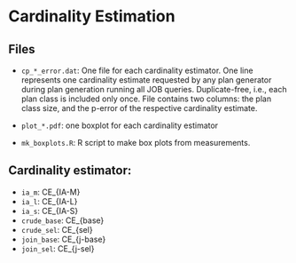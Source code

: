 # Cardinality Estimation

## Files

- `cp_*_error.dat`: One file for each cardinality estimator.
   One line represents one cardinality estimate requested by any plan generator
   during plan generation running all JOB queries.
   Duplicate-free, i.e., each plan class is included only once.
   File contains two columns:
   the plan class size, and the p-error of the respective cardinality estimate.

- `plot_*.pdf`: one boxplot for each cardinality estimator

- `mk_boxplots.R`: R script to make box plots from measurements.


## Cardinality estimator:

- `ia_m`:        CE_{IA-M}
- `ia_l`:        CE_{IA-L}
- `ia_s`:        CE_{IA-S}
- `crude_base`:  CE_{base}
- `crude_sel`:   CE_{sel}
- `join_base`:   CE_{j-base}
- `join_sel`:    CE_{j-sel}
